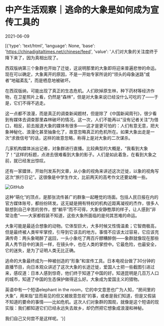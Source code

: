# 中产生活观察｜逃命的大象是如何成为宣传工具的

2021-06-09

[{'type': 'text/html', 'language': None, 'base': 'https://chinadigitaltimes.net/chinese/feed', 'value': '人们对大象的关注度终于降下来了，因为真相出现了。

西双版纳第三个象群也开始了迁徙，这说明那里的大象即将迎来普遍悲惨的命运。现在可以确定，大象离开的原因，不是一开始专家所说的“领头的母象迷路”或者“地磁紊乱”，而是栖息地被破坏。

在西双版纳，可能出现了真正的生态危机。人们砍掉原生林，种下药材等经济作物，在卫星照片上看，仍然是“森林”，但是对大象来说已经没什么可吃的了——于是，它们不得不逃走。

这一点都不浪漫，而是真正的调查新闻题材，但是除了《中国新闻周刊》，很少看到有媒体去调查那里森林破坏的情况。这一次，人们不能再以“没有记者关注”为借口，相反，前去报道大象的媒体有很多——这才是更可怕的：人们有意无意，把大象神秘化、浪漫化甚至抽象化了，故意忽略真正的危机所在。如果大象出走是一次“求救信号”的话，这样的故意忽略，称得上是对大象的二次谋杀。

几家机构媒体派出记者，对象群进行直播。比较典型的大概是，“我看到大象了！”这样的标题，点进去很难看到大象的影子。人们是如此着急，在看到大象之前，就已经发出惊叹。

还有一家媒体，开始刊发系列文章，从小象的视角来讲述这次迁徙，以象的视角写这次“旅行日记”。这很像是中学生作文，比前两天的高考作文还要幼稚一些。

![GitHub](https://chinadigitaltimes.net/chinese/files/2021/06/image-1623252657304.png)

这种“萌化”的顶点，是那张流传甚广的群象一起睡觉的场面。包括人民日报在内的官方媒体账号，都纷纷转发。这无疑是拥有特权的机构近距离凝视的杰作，很多人联想到自己辛苦的劳作，想“躺平”而不可得，大象安静憨厚的样子，让人感到“非常治愈”——大家都假装不知道，这些大象所面临的是何其苦难的命运。

大象可能是最适合想象的动物。它体型巨大，大多时候又性情温柔；它智商极高，但是最终被人类牢牢掌控，引导到它该去的地方。事情不应该太过容易，它应该充满传奇：两头象喝醉了返回，一头小象吃了两百斤醪糟醉倒——象群就像现在那些真人秀节目中的演员一样，在镜头中，也在人类的掌控中。它最危险，也最安全，它的迷失，是为了证明人类无比正确。

逃命的大象最终成为一种被创造的“形象”和宣传工具。日本电视台做了30分钟的直播节目，向日本观众讲述了这次大象的长途迁徙，爱国人士把一些截图引进过来，感叹道：日本人感到惊奇，他们终于知道了中国的好。知道昆明是几百万人口的城市，知道了中国的生态保护做得这么好。大象成为爱国主义的猎物。

英语中有一个短语elephant in the room，它的中文意思也广为人知，“房间里的大象”，用来指“显而易见的但又被故意忽视”的事，或者是我们知道，但是又假装不知道的要命的事情——比如危机。这次人们对象群的围观，就像是这个短语的现实版：我们都知道它们已经永远失去故乡，却仍然把它想象成浪漫和神秘。

我们自己又何尝不是这样呢。'}]